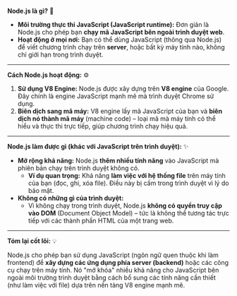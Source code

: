 **Node.js là gì?** 🎯

- **Môi trường thực thi JavaScript (JavaScript runtime):** Đơn giản là Node.js cho phép bạn **chạy mã JavaScript bên ngoài trình duyệt web**.
- **Hoạt động ở mọi nơi:** Bạn có thể dùng JavaScript (thông qua Node.js) để viết chương trình chạy trên **server**, hoặc bất kỳ máy tính nào, không chỉ giới hạn trong trình duyệt.

---

**Cách Node.js hoạt động:** ⚙️

1.  **Sử dụng V8 Engine:** Node.js được xây dựng trên **V8 engine** của Google. Đây chính là engine JavaScript mạnh mẽ mà trình duyệt Chrome sử dụng.
2.  **Biên dịch sang mã máy:** V8 engine lấy mã JavaScript của bạn và **biên dịch nó thành mã máy** (machine code) – loại mã mà máy tính có thể hiểu và thực thi trực tiếp, giúp chương trình chạy hiệu quả.

---

**Node.js làm được gì (khác với JavaScript trên trình duyệt):** ✨

- **Mở rộng khả năng:** Node.js **thêm nhiều tính năng** vào JavaScript mà phiên bản chạy trên trình duyệt không có.
  - **Ví dụ quan trọng:** Khả năng **làm việc với hệ thống file** trên máy tính của bạn (đọc, ghi, xóa file). Điều này bị cấm trong trình duyệt vì lý do bảo mật.
- **Không có những gì của trình duyệt:**
  - Vì không chạy trong trình duyệt, Node.js **không có quyền truy cập vào DOM** (Document Object Model) – tức là không thể tương tác trực tiếp với các thành phần HTML của một trang web.

---

**Tóm lại cốt lõi:** 💡

Node.js cho phép bạn sử dụng JavaScript (ngôn ngữ quen thuộc khi làm frontend) để **xây dựng các ứng dụng phía server (backend)** hoặc các công cụ chạy trên máy tính. Nó "mở khóa" nhiều khả năng cho JavaScript bên ngoài môi trường trình duyệt bằng cách bổ sung các tính năng cần thiết (như làm việc với file) dựa trên nền tảng V8 engine mạnh mẽ.
